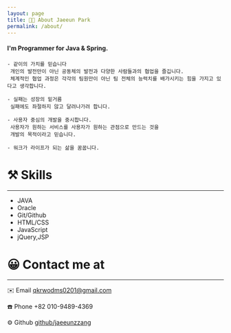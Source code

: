```yaml
---
layout: page
title: 👩‍💻 About Jaeeun Park
permalink: /about/
---
```


#### I'm Programmer for Java & Spring.

```
- 같이의 가치를 믿습니다
 개인의 발전만이 아닌 공동체의 발전과 다양한 사람들과의 협업을 즐깁니다.
 체계적인 협업 과정은 각각의 팀원만이 아닌 팀 전체의 능력치를 배가시키는 힘을 가지고 있다고 생각합니다.

- 실패는 성장의 밑거름
 실패에도 좌절하지 않고 달려나가려 합니다.

- 사용자 중심의 개발을 중시합니다.
 사용자가 원하는 서비스를 사용자가 원하는 관점으로 만드는 것을
 개발의 목적이라고 믿습니다.

- 워크가 라이프가 되는 삶을 꿈꿉니다.
```

# ⚒ Skills

---

- JAVA
- Oracle
- Git/Github
- HTML/CSS
- JavaScript
- jQuery,JSP

# 😀 Contact me at

---

✉️ Email qkrwodms0201@gmail.com

☎️ Phone +82 010-9489-4369

⚙️ Github [github/jaeeunzzang](https://github.com/jaeeunzzang)
